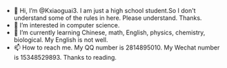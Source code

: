 - 👋 Hi, I’m @Kxiaoguai3. I am just a high school student.So I don't understand some of the rules in here. Please understand. Thanks.
- 👀 I’m interested in computer science.
- 🌱 I’m currently learning Chinese, math, English, physics, chemistry, biological. My English is not well.
- 📫 How to reach me. My QQ number is 2814895010. My Wechat number is 15348529893. 
Thanks to reading.
<!---
Kxiaoguai3/Kxiaoguai3 is a ✨ special ✨ repository because its `README.md` (this file) appears on your GitHub profile.
You can click the Preview link to take a look at your changes.
--->

